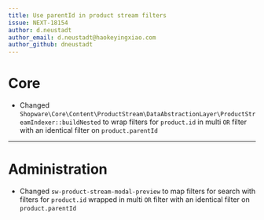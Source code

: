 ```yaml
---
title: Use parentId in product stream filters
issue: NEXT-18154
author: d.neustadt
author_email: d.neustadt@haokeyingxiao.com 
author_github: dneustadt
---
```

# Core
* Changed `Shopware\Core\Content\ProductStream\DataAbstractionLayer\ProductStreamIndexer::buildNested` to wrap filters for `product.id` in multi `OR` filter with an identical filter on `product.parentId`
___
# Administration
* Changed `sw-product-stream-modal-preview` to map filters for search with filters for `product.id` wrapped in multi `OR` filter with an identical filter on `product.parentId`
